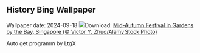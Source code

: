 ## History Bing Wallpaper
Wallpaper date: 2024-09-18
![](https://www.bing.com/th?id=OHR.MidAutumnSingapore_EN-CA0460554285_UHD.jpg&w=1000)Download: [Mid-Autumn Festival in Gardens by the Bay, Singapore (© Victor Y. Zhuo/Alamy Stock Photo)](https://www.bing.com/th?id=OHR.MidAutumnSingapore_EN-CA0460554285_UHD.jpg)

Auto get programm by LtgX
